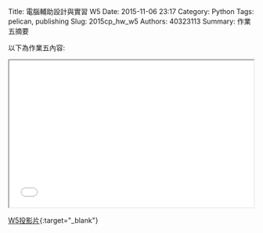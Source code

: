 Title: 電腦輔助設計與實習  W5
Date: 2015-11-06 23:17
Category: Python
Tags: pelican, publishing
Slug: 2015cp_hw_w5
Authors: 40323113
Summary: 作業五摘要

以下為作業五內容:

<iframe src="40323113_cp_w5_p.html" width="500" height="300"></iframe>

[W5投影片](40323113_cp_w5_p.html){:target="_blank"}

